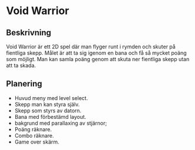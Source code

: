 # Void Warrior

## Beskrivning

Void Warrior är ett 2D spel där man flyger runt i rymden och skuter på fientliga skepp.
Målet är att ta sig igenom en bana och få så mycket poäng som möjligt.
Man kan samla poäng genom att skuta ner fientliga skepp utan att ta skada.

## Planering

- Huvud meny med level select.
- Skepp man kan styra själv.
- Skepp som styrs av datorn.
- Bana med förbestämd layout.
- bakgrund med parallaxing av stjärnor;
- Poäng räknare.
- Combo räknare.
- Game over skärm.
